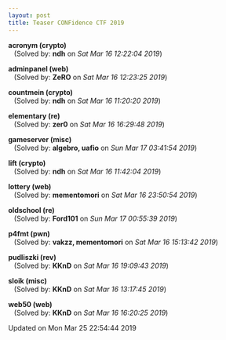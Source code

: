```yaml
---
layout: post
title: Teaser CONFidence CTF 2019
---
```


<!--break-->

**acronym (crypto)**  
&nbsp;&nbsp;&nbsp;(Solved by: **ndh** on _Sat Mar 16 12:22:04 2019_)  
  
**adminpanel (web)**  
&nbsp;&nbsp;&nbsp;(Solved by: **ZeRO** on _Sat Mar 16 12:23:25 2019_)  
  
**countmein (crypto)**  
&nbsp;&nbsp;&nbsp;(Solved by: **ndh** on _Sat Mar 16 11:20:20 2019_)  
  
**elementary (re)**  
&nbsp;&nbsp;&nbsp;(Solved by: **zer0** on _Sat Mar 16 16:29:48 2019_)  
  
**gameserver (misc)**  
&nbsp;&nbsp;&nbsp;(Solved by: **algebro, uafio** on _Sun Mar 17 03:41:54 2019_)  
  
**lift (crypto)**  
&nbsp;&nbsp;&nbsp;(Solved by: **ndh** on _Sat Mar 16 11:42:04 2019_)  
  
**lottery (web)**  
&nbsp;&nbsp;&nbsp;(Solved by: **mementomori** on _Sat Mar 16 23:50:54 2019_)  
  
**oldschool (re)**  
&nbsp;&nbsp;&nbsp;(Solved by: **Ford101** on _Sun Mar 17 00:55:39 2019_)  
  
**p4fmt (pwn)**  
&nbsp;&nbsp;&nbsp;(Solved by: **vakzz, mementomori** on _Sat Mar 16 15:13:42 2019_)  
  
**pudliszki (rev)**  
&nbsp;&nbsp;&nbsp;(Solved by: **KKnD** on _Sat Mar 16 19:09:43 2019_)  
  
**sloik (misc)**  
&nbsp;&nbsp;&nbsp;(Solved by: **KKnD** on _Sat Mar 16 13:17:45 2019_)  
  
**web50 (web)**  
&nbsp;&nbsp;&nbsp;(Solved by: **KKnD** on _Sat Mar 16 16:20:25 2019_)  
  


Updated on Mon Mar 25 22:54:44 2019
